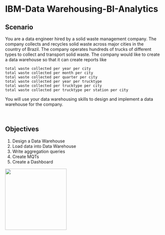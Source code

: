 # IBM-Data Warehousing-BI-Analytics

## Scenario
You are a data engineer hired by a solid waste management company. The company collects and recycles solid waste across major cities in the country of Brazil. The company operates hundreds of trucks of different types to collect and transport solid waste. The company would like to create a data warehouse so that it can create reports like
```
total waste collected per year per city
total waste collected per month per city
total waste collected per quarter per city
total waste collected per year per trucktype
total waste collected per trucktype per city
total waste collected per trucktype per station per city
```
You will use your data warehousing skills to design and implement a data warehouse for the company.

<br>

## Objectives


1. Design a Data Warehouse
2. Load data into Data Warehouse
3. Write aggregation queries
4. Create MQTs
5. Create a Dashboard

<img src="~/20-pie.jpg" width="200">
